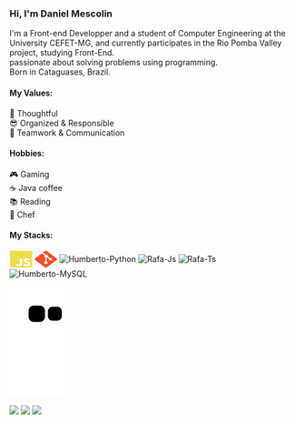 ### Hi, I'm Daniel Mescolin

I'm a Front-end Developper and a student of Computer Engineering at the University CEFET-MG,
and currently participates in the Rio Pomba Valley project, studying Front-End. <br/>
passionate about solving problems using programming. <br/>
Born in Cataguases, Brazil.

#### My Values:

🧠 Thoughtful <br/>
😎 Organized & Responsible<br>
💬 Teamwork & Communication <br/>

#### Hobbies: 

🎮 Gaming <br/> 
☕ Java coffee <br/>
📚 Reading <br/>
🍕 Chef

#### My Stacks:


<div>
  <img align="center" alt="Nagref-Js" height="30" width="40" src="https://raw.githubusercontent.com/devicons/devicon/master/icons/javascript/javascript-plain.svg">
  <img align="center" alt="Nagref-Git" height="30" width="40" src="https://github.com/devicons/devicon/blob/master/icons/git/git-original.svg">
 <img align = "center" alt = "Humberto-Python" height = "30" width = "70" src = "https://img.shields.io/badge/Python-3776AB?style=for-the-badge&logo=python&logoColor=white">
  <img align="center" alt="Rafa-Js" height="30" width="40" src="https://img.shields.io/badge/Java-ED8B00?style=for-the-badge&logo=java&logoColor=white">
  <img align="center" alt="Rafa-Ts" height="30" width="40" src="https://img.shields.io/badge/C-00599C?style=for-the-badge&logo=c&logoColor=white">
  <img align = "center" alt = "Humberto-MySQL" height = "30" width = "60" src = "https://img.shields.io/badge/MySQL-00000F?style=for-the-badge&logo=mysql&logoColor=white">
  
</div>

 ![Snake animation](https://github.com/Nagref/Nagref/blob/output/github-contribution-grid-snake.svg)
 
 <a href="https://www.instagram.com/mescolindaniel/" target="_blank"><img src="https://img.shields.io/badge/-Instagram-%23E4405F?style=for-the-badge&logo=instagram&logoColor=white" target="_blank"></a>
 <a href="https://www.linkedin.com/in/daniel-mescolin-4a1214238/" target="_blank"><img src="https://img.shields.io/badge/-LinkedIn-%230077B5?style=for-the-badge&logo=linkedin&logoColor=white" target="_blank"></a> 
 <a href="https://open.spotify.com/user/316ledtlpcs6cd2oatthtiphqsva" target="_blank"><img src="https://img.shields.io/badge/Spotify-1ED760?&style=for-the-badge&logo=spotify&logoColor=white" target="_blank"></a> 
